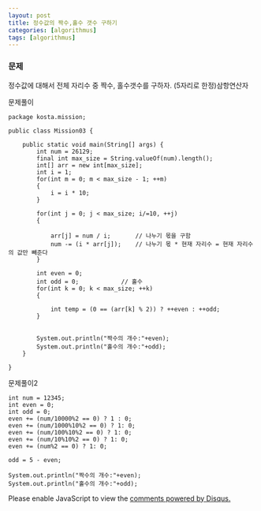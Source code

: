 ```yaml
---
layout: post
title: 정수값의 짝수,홀수 갯수 구하기
categories: [algorithmus]
tags: [algorithmus]
---
```


### 문제
정수값에 대해서 전체 자리수 중 짝수, 홀수갯수를 구하자.
(5자리로 한정)삼항연산자

문제풀이
~~~
package kosta.mission;

public class Mission03 {

	public static void main(String[] args) {
		int num = 26129;
		final int max_size = String.valueOf(num).length();
		int[] arr = new int[max_size];
		int i = 1;
		for(int m = 0; m < max_size - 1; ++m)
		{
			i = i * 10;
		}
		
		for(int j = 0; j < max_size; i/=10, ++j)
		{
			
			arr[j] = num / i;		// 나누기 몫을 구함
			num -= (i * arr[j]);	// 나누기 몫 * 현재 자리수 = 현재 자리수의 값만 빼준다
		}
		
		int even = 0;
		int odd = 0;			// 홀수
		for(int k = 0; k < max_size; ++k)
		{
			
			int temp = (0 == (arr[k] % 2)) ? ++even : ++odd;
		}
		
		
		System.out.println("짝수의 개수:"+even);
		System.out.println("홀수의 개수:"+odd);	
	}

}
~~~

문제풀이2
~~~
int num = 12345;
int even = 0;
int odd = 0;
even += (num/10000%2 == 0) ? 1 : 0;
even += (num/1000%10%2 == 0) ? 1: 0;
even += (num/100%10%2 == 0) ? 1: 0;
even += (num/10%10%2 == 0) ? 1: 0;
even += (num%2 == 0) ? 1: 0;
		
odd = 5 - even;

System.out.println("짝수의 개수:"+even);
System.out.println("홀수의 개수:"+odd);	
~~~
<div id="disqus_thread"></div>
<script>

/**
*  RECOMMENDED CONFIGURATION VARIABLES: EDIT AND UNCOMMENT THE SECTION BELOW TO INSERT DYNAMIC VALUES FROM YOUR PLATFORM OR CMS.
*  LEARN WHY DEFINING THESE VARIABLES IS IMPORTANT: https://disqus.com/admin/universalcode/#configuration-variables*/
/*
var disqus_config = function () {
this.page.url = PAGE_URL;  // Replace PAGE_URL with your page's canonical URL variable
this.page.identifier = PAGE_IDENTIFIER; // Replace PAGE_IDENTIFIER with your page's unique identifier variable
};
*/
(function() { // DON'T EDIT BELOW THIS LINE
var d = document, s = d.createElement('script');
s.src = 'https://parkwonhui.disqus.com/embed.js';
s.setAttribute('data-timestamp', +new Date());
(d.head || d.body).appendChild(s);
})();
</script>
<noscript>Please enable JavaScript to view the <a href="https://disqus.com/?ref_noscript">comments powered by Disqus.</a></noscript>
                            